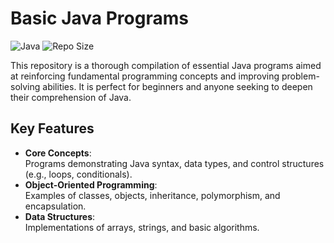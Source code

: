 # Basic Java Programs  

![Java](https://img.shields.io/badge/JDK-23-blue?style=flat-square)
![Repo Size](https://img.shields.io/github/repo-size/Soyamhub/JAVA-programs)

This repository is a thorough compilation of essential Java programs aimed at reinforcing fundamental programming concepts and improving problem-solving abilities. It is perfect for beginners and anyone seeking to deepen their comprehension of Java.

## Key Features  
- **Core Concepts**:  
  Programs demonstrating Java syntax, data types, and control structures (e.g., loops, conditionals).  
- **Object-Oriented Programming**:  
  Examples of classes, objects, inheritance, polymorphism, and encapsulation.  
- **Data Structures**:  
  Implementations of arrays, strings, and basic algorithms. 

